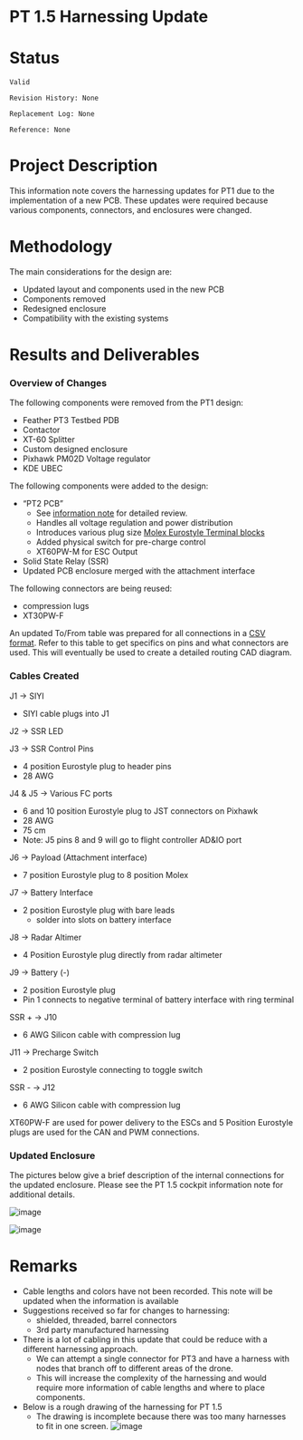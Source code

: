 # PT 1.5 Harnessing Update

# Status

`Valid`

`Revision History: None`

`Replacement Log: None`

`Reference: None`

# Project Description

This information note covers the harnessing updates for PT1 due to the implementation of a new PCB. These updates were required because various components, connectors, and enclosures were changed. 

# Methodology

The main considerations for the design are:

- Updated layout and components used in the new PCB
- Components removed
- Redesigned enclosure
- Compatibility with the existing systems

# Results and Deliverables

### Overview of Changes

The following components were removed from the PT1 design:

- Feather PT3 Testbed PDB
- Contactor
- XT-60 Splitter
- Custom designed enclosure
- Pixhawk PM02D Voltage regulator
- KDE UBEC

The following components were added to the design:

- “PT2 PCB”
    - See [information note](https://github.com/Arrow-air/project-quiver/blob/main/task-grant-bounty/pt1/electronics/0001-PDB_V1/information-note.md) for detailed review.
    - Handles all voltage regulation and power distribution
    - Introduces various plug size [Molex Eurostyle Terminal blocks](https://www.molex.com/content/dam/molex/molex-dot-com/products/automated/en-us/productspecificationpdf/395/39500/PS-39500-001-001.pdf?inline) 
    - Added physical switch for pre-charge control
    - XT60PW-M for ESC Output
- Solid State Relay (SSR)
- Updated PCB enclosure merged with the attachment interface

The following connectors are being reused:

- compression lugs
- XT30PW-F

An updated To/From table was prepared for all connections in a [CSV format](https://docs.google.com/spreadsheets/d/16EMP2wPfAB1RD0uh3B_RAArtTbWv5ikxNuRASy50kpA/edit?gid=1237259679#gid=1237259679). Refer to this table to get specifics on pins and what connectors are used. This will eventually be used to create a detailed routing CAD diagram. 

### Cables Created

J1 → SIYI

- SIYI cable plugs into J1

J2 → SSR LED

J3 → SSR Control Pins

- 4 position Eurostyle plug to header pins
- 28 AWG

J4 & J5 → Various FC ports

- 6 and 10 position Eurostyle plug to JST connectors on Pixhawk
- 28 AWG
- 75 cm
- Note: J5 pins 8 and 9 will go to flight controller AD&IO port

J6 → Payload (Attachment interface)

- 7 position Eurostyle plug to 8 position Molex

J7 → Battery Interface

- 2 position Eurostyle plug with bare leads
    - solder into slots on battery interface

J8 → Radar Altimer

- 4 Position Eurostyle plug directly from radar altimeter

J9 → Battery (-)

- 2 position Eurostyle plug
- Pin 1 connects to negative terminal of battery interface with ring terminal

SSR + → J10

- 6 AWG Silicon cable with compression lug

J11 → Precharge Switch 

- 2 position Eurostyle connecting to toggle switch

SSR - → J12

- 6 AWG Silicon cable with compression lug

XT60PW-F are used for power delivery to the ESCs and 5 Position Eurostyle plugs are used for the CAN and PWM connections. 

### Updated Enclosure

The pictures below give a brief description of the internal connections for the updated enclosure. Please see the PT 1.5 cockpit information note for additional details. 

![image](https://github.com/user-attachments/assets/cf45d422-9dad-4e57-b60b-4e9aa96e5479)

![image](https://github.com/user-attachments/assets/556f5af2-7406-41f9-9b71-69f66dac7ceb)


# Remarks

- Cable lengths and colors have not been recorded. This note will be updated when the information is available
- Suggestions received so far for changes to harnessing:
    - shielded, threaded, barrel connectors
    - 3rd party manufactured harnessing
- There is a lot of cabling in this update that could be reduce with a different harnessing approach.
    - We can attempt a single connector for PT3 and have a harness with nodes that branch off to different areas of the drone.
    - This will increase the complexity of the harnessing and would require more information of cable lengths and where to place components.
- Below is a rough drawing of the harnessing for PT 1.5
    - The drawing is incomplete because there was too many harnesses to fit in one screen.
     ![image](https://github.com/user-attachments/assets/63169051-6ce5-4dea-b155-1f239acd61c4)

